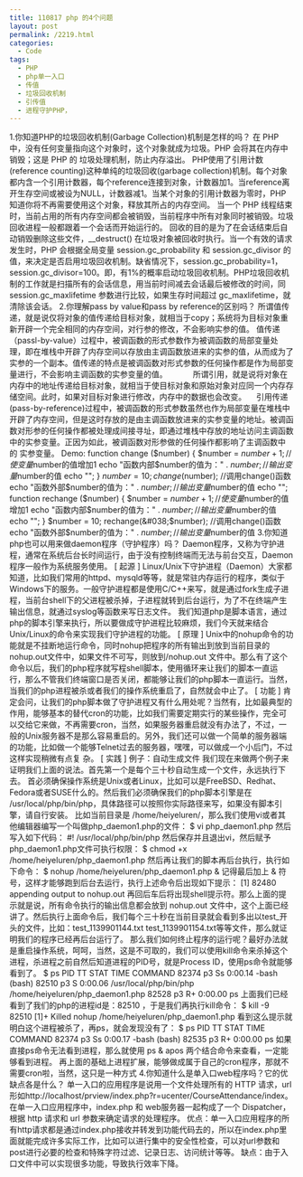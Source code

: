 ```yaml
---
title: 110817 php 的4个问题
layout: post
permalink: /2219.html
categories:
  - Code
tags:
  - PHP
  - php单一入口
  - 传值
  - 垃圾回收机制
  - 引传值
  - 进程守护PHP，
---
```

1.你知道PHP的垃圾回收机制(Garbage Collection)机制是怎样的吗？ 在 PHP 中，没有任何变量指向这个对象时，这个对象就成为垃圾。PHP 会将其在内存中销毁；这是 PHP 的 垃圾处理机制，防止内存溢出。 PHP使用了引用计数(reference counting)这种单纯的垃圾回收(garbage collection)机制。每个对象都内含一个引用计数器，每个reference连接到对象，计数器加1。当reference离开生存空间或被设为NULL，计数器减1。当某个对象的引用计数器为零时，PHP知道你将不再需要使用这个对象，释放其所占的内存空间。 当一个 PHP 线程结束时，当前占用的所有内存空间都会被销毁，当前程序中所有对象同时被销毁。垃圾回收进程一般都跟着一个会话而开始运行的。 回收的目的是为了在会话结束后自动销毁删除这些文件，_\_destruct() 在垃圾对象被回收时执行。当一个有效的请求发生时，PHP 会根据全局变量 session.gc\_probability 和 session.gc\_divisor 的值，来决定是否启用垃圾回收机制。缺省情况下，session.gc\_probability=1，session.gc\_divisor=100。即，有1%的概率启动垃圾回收机制。PHP垃圾回收机制的工作就是扫描所有的会话信息，用当前时间减去会话最后被修改的时间，同 session.gc\_maxlifetime 参数进行比较，如果生存时间超过 gc\_maxlifetime，就清除该会话。 2.你理解pass by value和pass by reference的区别吗？ 所谓值传递，就是说仅将对象的值传递给目标对象，就相当于copy；系统将为目标对象重新开辟一个完全相同的内存空间，对行参的修改，不会影响实参的值。 值传递（passl-by-value）过程中，被调函数的形式参数作为被调函数的局部变量处理，即在堆栈中开辟了内存空间以存放由主调函数放进来的实参的值，从而成为了实参的一个副本。值传递的特点是被调函数对形式参数的任何操作都是作为局部变量进行，不会影响主调函数的实参变量的值。   　     所谓引用，就是说将对象在内存中的地址传递给目标对象，就相当于使目标对象和原始对象对应同一个内存存储空间。此时，如果对目标对象进行修改，内存中的数据也会改变。 　引用传递(pass-by-reference)过程中，被调函数的形式参数虽然也作为局部变量在堆栈中开辟了内存空间，但是这时存放的是由主调函数放进来的实参变量的地址。被调函数对形参的任何操作都被处理成间接寻址，即通过堆栈中存放的地址访问主调函数中的实参变量。正因为如此，被调函数对形参做的任何操作都影响了主调函数中的 实参变量。 Demo: function change ($number) { $number = $number + 1; //使变量$number的值增加1 echo "函数内部\$number的值为：" . $number; //输出变量$number的值 echo ""; } $number = 10; change($number); //调用change()函数 echo "函数外部\$number的值为：" . $number; //输出变量$number的值 echo ""; function rechange ($number) { $number = $number + 1; //使变量$number的值增加1 echo "函数内部\$number的值为：" . $number; //输出变量$number的值 echo ""; } $number = 10; rechange(&#038;$number); //调用change()函数 echo "函数外部\$number的值为：" . $number; //输出变量$number的值 3.你知道php也可以用来做daemon程序（守护程序）吗？ Daemon程序，又称为守护进程，通常在系统后台长时间运行，由于没有控制终端而无法与前台交互，Daemon程序一般作为系统服务使用。 [ 起源 ] Linux/Unix下守护进程（Daemon）大家都知道，比如我们常用的httpd、mysqld等等，就是常驻内存运行的程序，类似于Windows下的服务。一般守护进程都是使用C/C++来写，就是通过fork生成子进程，当前台shell下的父进程被杀掉，子进程就转到后台运行，为了不在终端产生输出信息，就通过syslog等函数来写日志文件。 我们知道php是脚本语言，通过php的脚本引擎来执行，所以要做成守护进程比较麻烦，我们今天就来结合Unix/Linux的命令来实现我们守护进程的功能。 [ 原理 ] Unix中的nohup命令的功能就是不挂断地运行命令，同时nohup把程序的所有输出到放到当前目录的nohup.out文件中，如果文件不可写，则放到/nohup.out 文件中。那么有了这个命令以后，我们的php程序就写程shell脚本，使用循环来让我们的脚本一直运行，那么不管我们终端窗口是否关闭，都能够让我们的php脚本一直运行。当然，当我们的php进程被杀或者我们的操作系统重启了，自然就会中止了。 [ 功能 ] 肯定会问，让我们的php脚本做了守护进程又有什么用处呢？当然有，比如最典型的作用，能够基本的替代cron的功能，比如我们需要定期实行的某些操作，完全可以交给它来做，不再需要cron，当然，如果服务器重启就没有办法了，不过，一般的Unix服务器不是那么容易重启的。另外，我们还可以做一个简单的服务器端的功能，比如做一个能够Telnet过去的服务器，嘿嘿，可以做成一个小后门，不过这样实现稍微有点复 杂。 [ 实践 ] 例子：自动生成文件 我们现在来做两个例子来证明我们上面的说法。首先第一个是每个三十秒自动生成一个文件，永远执行下去。 首必须确保操作系统是Unix或者Linux，比如可以是FreeBSD、Redhat、Fedora或者SUSE什么的。然后我们必须确保我们的php脚本引擎是在 /usr/local/php/bin/php，具体路径可以按照你实际路径来写，如果没有脚本引擎，请自行安装。 比如当前目录是 /home/heiyeluren/，那么我们使用vi或者其他编辑器编写一个叫做php\_daemon1.php的文件： $ vi php\_daemon1.php 然后写入如下代码： #! /usr/local/php/bin/php 然后保存并且退出vi，然后赋予php\_daemon1.php文件可执行权限： $ chmod +x /home/heiyeluren/php\_daemon1.php 然后再让我们的脚本再后台执行，执行如下命令： $ nohup /home/heiyeluren/php\_daemon1.php &#038; 记得最后加上 &#038; 符号，这样才能够跑到后台去运行，执行上述命令后出现如下提示： [1] 82480 appending output to nohup.out 再回后车后将出现shell提示符。那么上面的提示就是说，所有命令执行的输出信息都会放到 nohup.out 文件中，这个上面已经讲了。然后执行上面命令后，我们每个三十秒在当前目录就会看到多出以test\_开头的文件，比如：test\_1139901144.txt test\_1139901154.txt等等文件，那么就证明我们的程序已经再后台运行了。 那么我们如何终止程序的运行呢？最好办法就是重启操作系统，呵呵，当然，这是不可取的，我们可以使用kill命令来杀掉这个进程，杀进程之前自然后知道进程的PID号，就是Process ID，使用ps命令就能够看到了。 $ ps PID TT STAT TIME COMMAND 82374 p3 Ss 0:00.14 -bash (bash) 82510 p3 S 0:00.06 /usr/local/php/bin/php /home/heiyeluren/php\_daemon1.php 82528 p3 R+ 0:00.00 ps 上面我们已经看到了我们的php的进程id是：82510 ，于是我们再执行kill命令： $ kill -9 82510 [1]+ Killed nohup /home/heiyeluren/php_daemon1.php 看到这么提示就明白这个进程被杀了，再ps，就会发现没有了： $ ps PID TT STAT TIME COMMAND 82374 p3 Ss 0:00.17 -bash (bash) 82535 p3 R+ 0:00.00 ps 如果直接ps命令无法看到进程，那么就使用 ps &#038; apos 两个结合命令来查看，一定能够看到进程。 再上面的基础上进程扩展，能够做成属于自己的cron程序，那就不需要cron啦，当然，这只是一种方式 4.你知道什么是单入口web程序吗？它的优缺点各是什么？ 单一入口的应用程序是说用一个文件处理所有的 HTTP 请求，url形如http://localhost/prview/index.php?r=ucenter/CourseAttendance/index。在单一入口应用程序中，index.php 和 web服务器一起构成了一个 Dispatcher，根据 http 请求和 url 参数来确定请求的处理程序。 优点：单一入口应用程序的所有http请求都是通过index.php接收并转发到功能代码去的，所以在index.php里面就能完成许多实际工作，比如可以进行集中的安全性检查，可以对url参数和post进行必要的检查和特殊字符过滤、记录日志、访问统计等等。 缺点：由于入口文件中可以实现很多功能，导致执行效率下降。